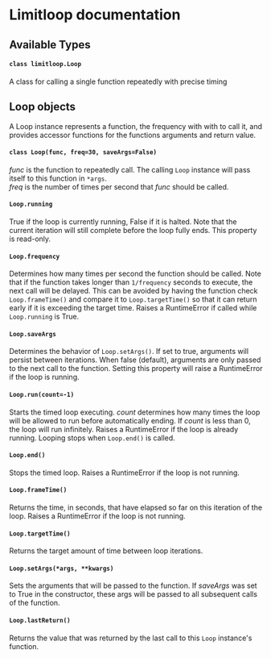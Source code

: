 # __Limitloop documentation__

## Available Types

#### `class limitloop.Loop`
A class for calling a single function repeatedly with precise timing

## Loop objects
A Loop instance represents a function, the frequency with with to call it, and provides accessor functions for the functions arguments and return value.

#### `class Loop(func, freq=30, saveArgs=False)`
*func* is the function to repeatedly call. The calling `Loop` instance will pass itself to this function in `*args`.  
*freq* is the number of times per second that *func* should be called.   

#### `Loop.running`
True if the loop is currently running, False if it is halted. Note that the current iteration will still complete before the loop fully ends. This property is read-only.

#### `Loop.frequency`
Determines how many times per second the function should be called. Note that if the function takes longer than `1/frequency` seconds to execute, the next call will be delayed. This can be avoided by having the function check `Loop.frameTime()` and compare it to `Loop.targetTime()` so that it can return early if it is exceeding the target time. Raises a RuntimeError if called while `Loop.running` is True.

#### `Loop.saveArgs`
Determines the behavior of `Loop.setArgs()`. If set to true, arguments will persist between iterations. When false (default), arguments are only passed to the next call to the function. Setting this property will raise a RuntimeError if the loop is running.

#### `Loop.run(count=-1)`
Starts the timed loop executing. *count* determines how many times the loop will be allowed to run before automatically ending. If *count* is less than 0, the loop will run infinitely. Raises a RuntimeError if the loop is already running. Looping stops when `Loop.end()` is called.

#### `Loop.end()`
Stops the timed loop. Raises a RuntimeError if the loop is not running.

#### `Loop.frameTime()`
Returns the time, in seconds, that have elapsed so far on this iteration of the loop. Raises a RuntimeError if the loop is not running.

#### `Loop.targetTime()`
Returns the target amount of time between loop iterations.

#### `Loop.setArgs(*args, **kwargs)`
Sets the arguments that will be passed to the function. If *saveArgs* was set to True in the constructor, these args will be passed to all subsequent calls of the function.

#### `Loop.lastReturn()`
Returns the value that was returned by the last call to this `Loop` instance's function.
